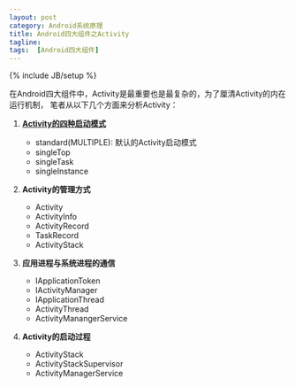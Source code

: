 ```yaml
---
layout: post
category: Android系统原理
title: Android四大组件之Activity
tagline:
tags:  [Android四大组件]
---
```

{% include JB/setup %}

在Android四大组件中，Activity是最重要也是最复杂的，为了厘清Activity的内在运行机制，
笔者从以下几个方面来分析Activity：

1. **[Activity的四种启动模式](http://duanqz.github.io/android%E7%B3%BB%E7%BB%9F%E5%8E%9F%E7%90%86/2016/01/21/Activity-LaunchMode/)**

	- standard(MULTIPLE): 默认的Activity启动模式
	- singleTop
	- singleTask
	- singleInstance

2. **Activity的管理方式**

	- Activity
	- ActivityInfo
	- ActivityRecord
	- TaskRecord
	- ActivityStack

3. **应用进程与系统进程的通信**

	- IApplicationToken
	- IActivityManager
	- IApplicationThread
	- ActivityThread
	- ActivityManangerService

4. **Activity的启动过程**

	- ActivityStack
	- ActivityStackSupervisor
	- ActivityManagerService